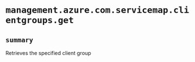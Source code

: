 # `management.azure.com.servicemap.clientgroups.get`

## `summary`
Retrieves the specified client group


